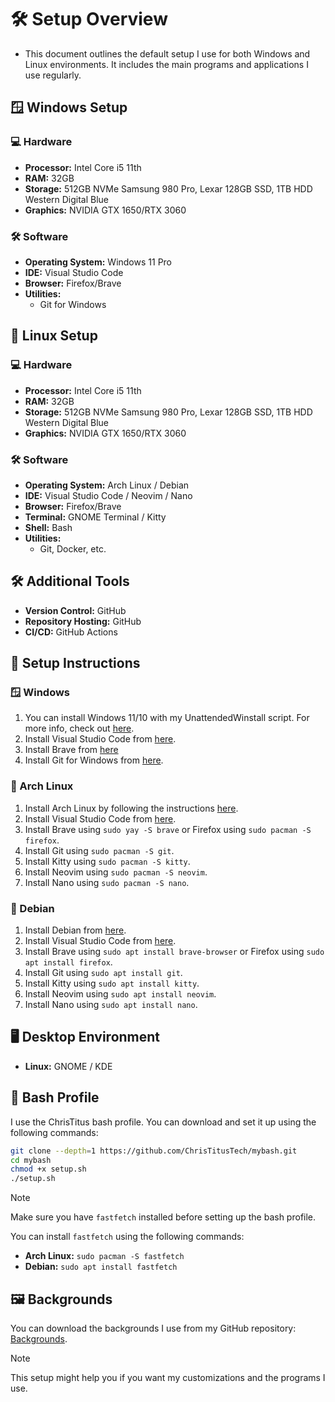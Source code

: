 # 🛠️ Setup Overview

- This document outlines the default setup I use for both Windows and Linux environments. It includes the main programs and applications I use regularly.

## 🪟 Windows Setup

### 💻 Hardware
- **Processor:** Intel Core i5 11th
- **RAM:** 32GB
- **Storage:** 512GB NVMe Samsung 980 Pro, Lexar 128GB SSD, 1TB HDD Western Digital Blue
- **Graphics:** NVIDIA GTX 1650/RTX 3060

### 🛠️ Software
- **Operating System:** Windows 11 Pro
- **IDE:** Visual Studio Code
- **Browser:** Firefox/Brave
- **Utilities:**
    - Git for Windows

## 🐧 Linux Setup

### 💻 Hardware
- **Processor:** Intel Core i5 11th
- **RAM:** 32GB
- **Storage:** 512GB NVMe Samsung 980 Pro, Lexar 128GB SSD, 1TB HDD Western Digital Blue
- **Graphics:** NVIDIA GTX 1650/RTX 3060

### 🛠️ Software
- **Operating System:** Arch Linux / Debian
- **IDE:** Visual Studio Code / Neovim / Nano
- **Browser:** Firefox/Brave
- **Terminal:** GNOME Terminal / Kitty
- **Shell:** Bash
- **Utilities:**
    - Git, Docker, etc.

## 🛠️ Additional Tools
- **Version Control:** GitHub
- **Repository Hosting:** GitHub
- **CI/CD:** GitHub Actions

## 📝 Setup Instructions

### 🪟 Windows
1. You can install Windows 11/10 with my UnattendedWinstall script. For more info, check out [here](https://github.com/deadproject/UnattendedWinstall).
2. Install Visual Studio Code from [here](https://code.visualstudio.com/).
3. Install Brave from [here](https://brave.com/download/)
4. Install Git for Windows from [here](https://github.com/git-for-windows/git/releases/tag/v2.47.1.windows.1).

### 🐧 Arch Linux
1. Install Arch Linux by following the instructions [here](https://wiki.archlinux.org/index.php/Installation_guide).
2. Install Visual Studio Code from [here](https://code.visualstudio.com/).
3. Install Brave using `sudo yay -S brave` or Firefox using `sudo pacman -S firefox`.
4. Install Git using `sudo pacman -S git`.
5. Install Kitty using `sudo pacman -S kitty`.
6. Install Neovim using `sudo pacman -S neovim`.
7. Install Nano using `sudo pacman -S nano`.

### 🐧 Debian
1. Install Debian from [here](https://www.debian.org/distrib/).
2. Install Visual Studio Code from [here](https://code.visualstudio.com/).
3. Install Brave using `sudo apt install brave-browser` or Firefox using `sudo apt install firefox`.
4. Install Git using `sudo apt install git`.
5. Install Kitty using `sudo apt install kitty`.
6. Install Neovim using `sudo apt install neovim`.
7. Install Nano using `sudo apt install nano`.

## 🖥️ Desktop Environment
- **Linux:** GNOME / KDE

## 🐚 Bash Profile

I use the ChrisTitus bash profile. You can download and set it up using the following commands:

```bash
git clone --depth=1 https://github.com/ChrisTitusTech/mybash.git
cd mybash
chmod +x setup.sh
./setup.sh
```

> [!NOTE]
> Make sure you have `fastfetch` installed before setting up the bash profile.
> 
> You can install `fastfetch` using the following commands:
> - **Arch Linux:** `sudo pacman -S fastfetch`
> - **Debian:** `sudo apt install fastfetch`

## 🖼️ Backgrounds

You can download the backgrounds I use from my GitHub repository: [Backgrounds](https://github.com/deadproject/backgrounds).

> [!NOTE]
> This setup might help you if you want my customizations and the programs I use.
